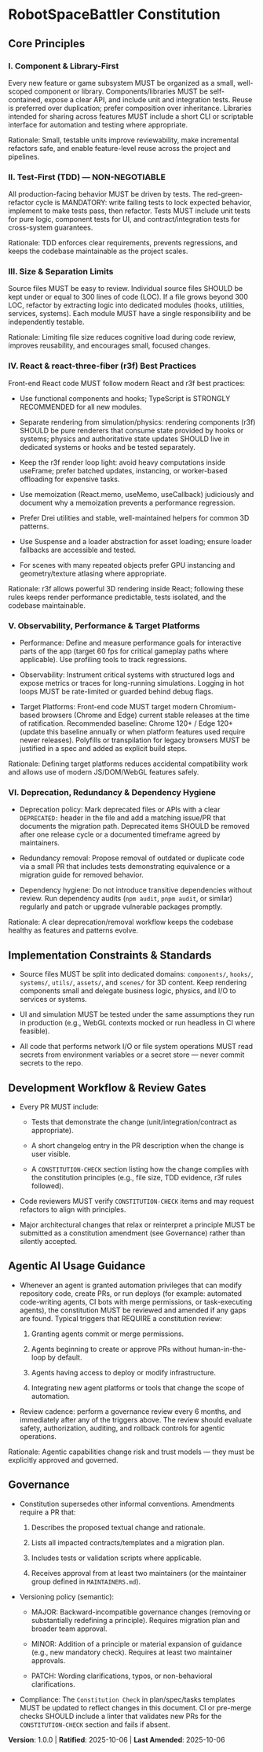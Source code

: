 <!--
SYNC IMPACT REPORT
- Version change: TEMPLATE → 1.0.0
- Modified principles:
  - TEMPLATE placeholders → six concrete principles
    (Component/Library-First; Test-First; Size & Separation;
     React & r3f Best Practices; Observability & Performance;
     Deprecation & Dependency Hygiene)
- Added sections: Agentic AI Usage Guidance (when to update constitution)
- Removed sections: none (template placeholders replaced with concrete text)
- Templates requiring updates:
  - .specify/templates/plan-template.md ✅ updated
  - .specify/templates/spec-template.md ✅ updated
  - .specify/templates/tasks-template.md ✅ updated
  - .specify/templates/agent-file-template.md ✅ updated
- Follow-up TODOs:
  - Verify README.md and AGENTS.md references to constitution rules (⚠ pending)
  - Run repository-wide lint/test and update any infra that assumes older
    constitution text (⚠ pending)
-->

# RobotSpaceBattler Constitution

## Core Principles

### I. Component & Library-First
Every new feature or game subsystem MUST be organized as a small, well-scoped component
or library. Components/libraries MUST be self-contained, expose a clear API, and include
unit and integration tests. Reuse is preferred over duplication; prefer composition over
inheritance. Libraries intended for sharing across features MUST include a short CLI or
scriptable interface for automation and testing where appropriate.

Rationale: Small, testable units improve reviewability, make incremental refactors safe,
and enable feature-level reuse across the project and pipelines.

### II. Test-First (TDD) — NON-NEGOTIABLE
All production-facing behavior MUST be driven by tests. The red-green-refactor cycle is
MANDATORY: write failing tests to lock expected behavior, implement to make tests pass,
then refactor. Tests MUST include unit tests for pure logic, component tests for UI, and
contract/integration tests for cross-system guarantees.

Rationale: TDD enforces clear requirements, prevents regressions, and keeps the codebase
maintainable as the project scales.

### III. Size & Separation Limits
Source files MUST be easy to review. Individual source files SHOULD be kept under or equal
to 300 lines of code (LOC). If a file grows beyond 300 LOC, refactor by extracting logic
into dedicated modules (hooks, utilities, services, systems). Each module MUST have a
single responsibility and be independently testable.

Rationale: Limiting file size reduces cognitive load during code review, improves
reusability, and encourages small, focused changes.

### IV. React & react-three-fiber (r3f) Best Practices
Front-end React code MUST follow modern React and r3f best practices:

- Use functional components and hooks; TypeScript is STRONGLY RECOMMENDED for all
  new modules.

- Separate rendering from simulation/physics: rendering components (r3f) SHOULD be pure
  renderers that consume state provided by hooks or systems; physics and authoritative
  state updates SHOULD live in dedicated systems or hooks and be tested separately.

- Keep the r3f render loop light: avoid heavy computations inside useFrame; prefer
  batched updates, instancing, or worker-based offloading for expensive tasks.

- Use memoization (React.memo, useMemo, useCallback) judiciously and document why a
  memoization prevents a performance regression.

- Prefer Drei utilities and stable, well-maintained helpers for common 3D patterns.

- Use Suspense and a loader abstraction for asset loading; ensure loader fallbacks are
  accessible and tested.

- For scenes with many repeated objects prefer GPU instancing and geometry/texture
  atlasing where appropriate.

Rationale: r3f allows powerful 3D rendering inside React; following these rules keeps
render performance predictable, tests isolated, and the codebase maintainable.

### V. Observability, Performance & Target Platforms

- Performance: Define and measure performance goals for interactive parts of the app
  (target 60 fps for critical gameplay paths where applicable). Use profiling tools to
  track regressions.

- Observability: Instrument critical systems with structured logs and expose metrics or
  traces for long-running simulations. Logging in hot loops MUST be rate-limited or
  guarded behind debug flags.

- Target Platforms: Front-end code MUST target modern Chromium-based browsers (Chrome
  and Edge) current stable releases at the time of ratification. Recommended baseline:
  Chrome 120+ / Edge 120+ (update this baseline annually or when platform features used
  require newer releases). Polyfills or transpilation for legacy browsers MUST be
  justified in a spec and added as explicit build steps.

Rationale: Defining target platforms reduces accidental compatibility work and allows
use of modern JS/DOM/WebGL features safely.

### VI. Deprecation, Redundancy & Dependency Hygiene

- Deprecation policy: Mark deprecated files or APIs with a clear `DEPRECATED:` header in
  the file and add a matching issue/PR that documents the migration path. Deprecated
  items SHOULD be removed after one release cycle or a documented timeframe agreed by
  maintainers.

- Redundancy removal: Propose removal of outdated or duplicate code via a small PR that
  includes tests demonstrating equivalence or a migration guide for removed behavior.

- Dependency hygiene: Do not introduce transitive dependencies without review. Run
  dependency audits (`npm audit`, `pnpm audit`, or similar) regularly and patch or
  upgrade vulnerable packages promptly.

Rationale: A clear deprecation/removal workflow keeps the codebase healthy as features
and patterns evolve.

## Implementation Constraints & Standards

- Source files MUST be split into dedicated domains: `components/`, `hooks/`, `systems/`,
  `utils/`, `assets/`, and `scenes/` for 3D content. Keep rendering components small and
  delegate business logic, physics, and I/O to services or systems.

- UI and simulation MUST be tested under the same assumptions they run in production
  (e.g., WebGL contexts mocked or run headless in CI where feasible).

- All code that performs network I/O or file system operations MUST read secrets from
  environment variables or a secret store — never commit secrets to the repo.

## Development Workflow & Review Gates

- Every PR MUST include:

  - Tests that demonstrate the change (unit/integration/contract as appropriate).

  - A short changelog entry in the PR description when the change is user visible.

  - A `CONSTITUTION-CHECK` section listing how the change complies with the
    constitution principles (e.g., file size, TDD evidence, r3f rules followed).

- Code reviewers MUST verify `CONSTITUTION-CHECK` items and may request refactors to
  align with principles.

- Major architectural changes that relax or reinterpret a principle MUST be submitted
  as a constitution amendment (see Governance) rather than silently accepted.

## Agentic AI Usage Guidance

- Whenever an agent is granted automation privileges that can modify repository code,
  create PRs, or run deploys (for example: automated code-writing agents, CI bots with
  merge permissions, or task-executing agents), the constitution MUST be reviewed and
  amended if any gaps are found. Typical triggers that REQUIRE a constitution review:

  1. Granting agents commit or merge permissions.

  2. Agents beginning to create or approve PRs without human-in-the-loop by default.

  3. Agents having access to deploy or modify infrastructure.

  4. Integrating new agent platforms or tools that change the scope of automation.

- Review cadence: perform a governance review every 6 months, and immediately after
  any of the triggers above. The review should evaluate safety, authorization, auditing,
  and rollback controls for agentic operations.

Rationale: Agentic capabilities change risk and trust models — they must be explicitly
approved and governed.

## Governance

- Constitution supersedes other informal conventions. Amendments require a PR that:

  1. Describes the proposed textual change and rationale.

  2. Lists all impacted contracts/templates and a migration plan.

  3. Includes tests or validation scripts where applicable.

  4. Receives approval from at least two maintainers (or the maintainer group defined
     in `MAINTAINERS.md`).

- Versioning policy (semantic):

  - MAJOR: Backward-incompatible governance changes (removing or substantially
    redefining a principle). Requires migration plan and broader team approval.

  - MINOR: Addition of a principle or material expansion of guidance (e.g., new
    mandatory check). Requires at least two maintainer approvals.

  - PATCH: Wording clarifications, typos, or non-behavioral clarifications.

- Compliance: The `Constitution Check` in plan/spec/tasks templates MUST be updated to
  reflect changes in this document. CI or pre-merge checks SHOULD include a linter
  that validates new PRs for the `CONSTITUTION-CHECK` section and fails if absent.

**Version**: 1.0.0 | **Ratified**: 2025-10-06 | **Last Amended**: 2025-10-06
